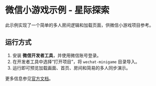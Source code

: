 # 微信小游戏示例 - 星际探索

此示例实现了一个简单的多人房间逻辑和加载页面，供微信小游戏项目参考。

## 运行方式
1. 安装 **微信开发者工具**，并使用微信账号登录。
2. 在开发者工具中选择“打开项目”，将 `wechat-minigame` 目录导入。
3. 运行即可预览加载画面、首页、房间和简易的多人同步演示。

更多信息参见[官方文档](https://developers.weixin.qq.com/minigame/dev/)。
